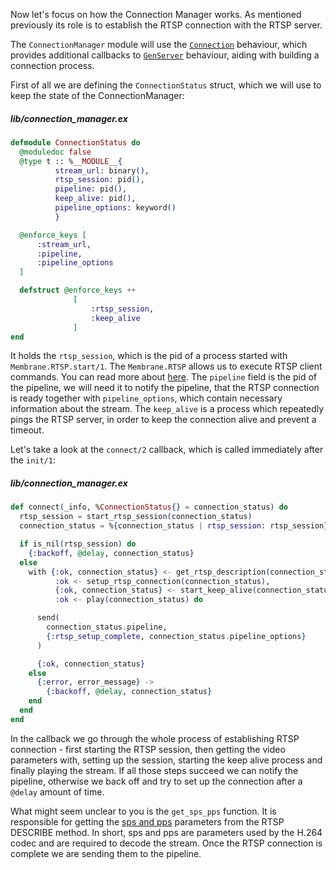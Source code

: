Now let's focus on how the Connection Manager works. As mentioned previously its role is to establish the RTSP connection with the RTSP server.

The `ConnectionManager` module will use the [`Connection`](https://hexdocs.pm/connection/Connection.html) behaviour, which provides additional callbacks to [`GenServer`](https://hexdocs.pm/elixir/GenServer.html) behaviour, aiding with building a connection process.

First of all we are defining the `ConnectionStatus` struct, which we will use to keep the state of the ConnectionManager:

##### lib/connection_manager.ex
```elixir
defmodule ConnectionStatus do
  @moduledoc false
  @type t :: %__MODULE__{
          stream_url: binary(),
          rtsp_session: pid(),
          pipeline: pid(),
          keep_alive: pid(),
          pipeline_options: keyword()
          }

  @enforce_keys [
      :stream_url,
      :pipeline,
      :pipeline_options
  ]

  defstruct @enforce_keys ++
              [
                  :rtsp_session,
                  :keep_alive
              ]
end
```

It holds the `rtsp_session`, which is the pid of a process started with `Membrane.RTSP.start/1`. The `Membrane.RTSP` allows us to execute RTSP client commands. You can read more about  [here](https://hexdocs.pm/membrane_rtsp/readme.html).
The `pipeline` field is the pid of the pipeline, we will need it to notify the pipeline, that the RTSP connection is ready together with `pipeline_options`, which contain necessary information about the stream.
The `keep_alive` is a process which repeatedly pings the RTSP server, in order to keep the connection alive and prevent a timeout.

Let's take a look at the `connect/2` callback, which is called immediately after the `init/1`:

##### lib/connection_manager.ex
```elixir
def connect(_info, %ConnectionStatus{} = connection_status) do
  rtsp_session = start_rtsp_session(connection_status)
  connection_status = %{connection_status | rtsp_session: rtsp_session}

  if is_nil(rtsp_session) do
    {:backoff, @delay, connection_status}
  else
    with {:ok, connection_status} <- get_rtsp_description(connection_status),
          :ok <- setup_rtsp_connection(connection_status),
          {:ok, connection_status} <- start_keep_alive(connection_status),
          :ok <- play(connection_status) do    

      send(
        connection_status.pipeline,
        {:rtsp_setup_complete, connection_status.pipeline_options}
      )

      {:ok, connection_status}
    else
      {:error, error_message} ->
        {:backoff, @delay, connection_status}
    end
  end
end
```

In the callback we go through the whole process of establishing RTSP connection - first starting the RTSP session, then getting the video parameters with, setting up the session, starting the keep alive process and finally playing the stream.
If all those steps succeed we can notify the pipeline, otherwise we back off and try to set up the connection after a `@delay` amount of time.

What might seem unclear to you is the `get_sps_pps` function.
It is responsible for getting the [sps and pps](https://www.cardinalpeak.com/blog/the-h-264-sequence-parameter-set) parameters from the RTSP DESCRIBE method. In short, sps and pps are parameters used by the H.264 codec and are required to decode the stream. Once the RTSP connection is complete we are sending them to the pipeline.